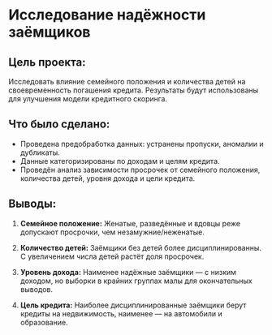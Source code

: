 # Исследование надёжности заёмщиков

## Цель проекта: 
Исследовать влияние семейного положения и количества детей на своевременность погашения кредита. Результаты будут использованы для улучшения модели кредитного скоринга.

## Что было сделано:
- Проведена предобработка данных: устранены пропуски, аномалии и дубликаты.
- Данные категоризированы по доходам и целям кредита.
- Проведён анализ зависимости просрочек от семейного положения, количества детей, уровня дохода и цели кредита.

## Выводы:
1. **Семейное положение:** Женатые, разведённые и вдовцы реже допускают просрочки, чем незамужние/неженатые.

2. **Количество детей:** Заёмщики без детей более дисциплинированны. С увеличением числа детей растёт доля просрочек.

3. **Уровень дохода:** Наименее надёжные заёмщики — с низким доходом, но выборки в крайних группах малы для окончательных выводов.

4. **Цель кредита:** Наиболее дисциплинированные заёмщики берут кредиты на недвижимость, наименее — на автомобили и образование.
